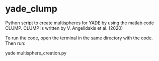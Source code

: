 # yade_clump

Python script to create multispheres for YADE by using the matlab code CLUMP. CLUMP is written by V. Angelidakis et al. (2020)



To run the code, open the terminal in the same directory with the code. Then run:

yade multisphere_creation.py

